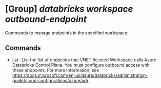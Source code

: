 # [Group] _databricks workspace outbound-endpoint_

Commands to manage endpoints in the specified workspace.

## Commands

- [list](/Commands/databricks/workspace/outbound-endpoint/_list.md)
: List the list of endpoints that VNET Injected Workspace calls Azure Databricks Control Plane. You must configure outbound access with these endpoints. For more information, see https://docs.microsoft.com/en-us/azure/databricks/administration-guide/cloud-configurations/azure/udr
